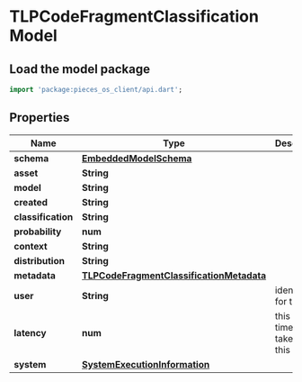 # TLPCodeFragmentClassification Model

## Load the model package
```dart
import 'package:pieces_os_client/api.dart';
```

## Properties
Name | Type | Description | Notes
------------ | ------------- | ------------- | -------------
**schema** | [**EmbeddedModelSchema**](EmbeddedModelSchema) |  | [optional] 
**asset** | **String** |  | 
**model** | **String** |  | 
**created** | **String** |  | 
**classification** | **String** |  | 
**probability** | **num** |  | 
**context** | **String** |  | 
**distribution** | **String** |  | [optional] 
**metadata** | [**TLPCodeFragmentClassificationMetadata**](TLPCodeFragmentClassificationMetadata) |  | [optional] 
**user** | **String** | identifier for the user | 
**latency** | **num** | this is the time it takes to run this model. | [optional] 
**system** | [**SystemExecutionInformation**](SystemExecutionInformation) |  | [optional] 




